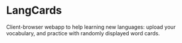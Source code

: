 # LangCards
Client-browser webapp to help learning new languages: upload your vocabulary, and practice with randomly displayed word cards.
